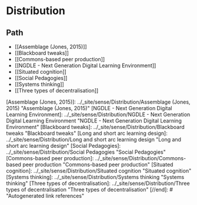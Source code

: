 # Distribution

## Path

- [[Assemblage (Jones, 2015)]]
- [[Blackboard tweaks]]
- [[Commons-based peer production]]
- [[NGDLE - Next Generation Digital Learning Environment]]
- [[Situated cognition]]
- [[Social Pedagogies]]
- [[Systems thinking]]
- [[Three types of decentralisation]]

[//begin]: # "Autogenerated link references for markdown compatibility"
[Assemblage (Jones, 2015)]: ../_site/sense/Distribution/Assemblage (Jones, 2015) "Assemblage (Jones, 2015)"
[NGDLE - Next Generation Digital Learning Environment]: ../_site/sense/Distribution/NGDLE - Next Generation Digital Learning Environment "NGDLE - Next Generation Digital Learning Environment"
[Blackboard tweaks]: ../_site/sense/Distribution/Blackboard tweaks "Blackboard tweaks"
[Long and short arc learning design]: ../_site/sense/Distribution/Long and short arc learning design "Long and short arc learning design"
[Social Pedagogies]: ../_site/sense/Distribution/Social Pedagogies "Social Pedagogies"
[Commons-based peer production]: ../_site/sense/Distribution/Commons-based peer production "Commons-based peer production"
[Situated cognition]: ../_site/sense/Distribution/Situated cognition "Situated cognition"
[Systems thinking]: ../_site/sense/Distribution/Systems thinking "Systems thinking"
[Three types of decentralisation]: ../_site/sense/Distribution/Three types of decentralisation "Three types of decentralisation"
[//end]: # "Autogenerated link references"